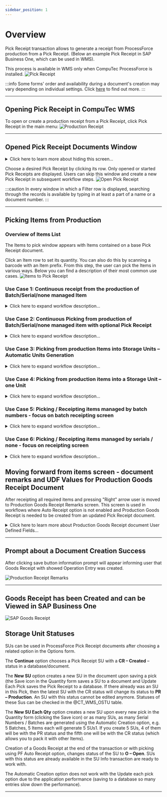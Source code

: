 ```yaml
---
sidebar_position: 1
---
```


# Overview

Pick Receipt transaction allows to generate a receipt from ProcessForce production from a Pick Receipt. (Below an example Pick Receipt in SAP Business One, which can be used in WMS).

This process is available in WMS only when CompuTec ProcessForce is installed.
    ![Pick Receipt](./media/pick-receipt-01.png)

:::info
Some forms' order and availability during a document's creation may vary depending on individual settings. Click [here](../../../administrator-guide/custom-configuration/overview.md) to find out more.
:::

---

## Opening Pick Receipt in CompuTec WMS

To open or create a production receipt from a Pick Receipt, click Pick Receipt in the main menu:
![Production Receipt](./media/production-receipts.png)

---

## Opened Pick Receipt Documents Window

<details>
<summary>Click here to learn more about hiding this screen...</summary>
<div>
This screen is optional and can be turned off by selecting the option in CompuTec WMS Custom Configuration, ProcessForce tab - "Show all open pick content".
    ![Custom Configuration](./media/custom-configuration.png)
</div>
</details>

Choose a desired Pick Receipt by clicking its row. Only opened or started Pick Receipts are displayed.
Users can skip this window and create a new Pick Receipt in subsequent workflow steps.
    ![Open Pick Receipt](./media/opened-pick-receipts.png)

:::caution
In every window in which a Filter row is displayed, searching through the records is available by typing in at least a part of a name or a document number.
:::

---

## Picking Items from Production

### Overview of Items List

The Items to pick window appears with Items contained on a base Pick Receipt document.

Click an Item row to set its quantity. You can also do this by scanning a barcode with an Item prefix. From this step, the user can pick the Items in various ways. Below you can find a description of their most common use cases.
    ![Items to Pick Receipt](./media/items-to-pick-receipt.png)

### Use Case 1: Continuous receipt from the production of Batch/Serial/none managed Item

<details>
<summary>Click here to expand workflow description...</summary>
<div>
CompuTec WMS allows a user to receive Items directly on quantity inputting. In this workflow, a user can receive the quantity of an Item to a Warehouse just after inputting the quantity or quantity and distribution number – it is required to check the option for Auto Receipt turned on in CompuTec ProcessForce settings. This solution is suitable for environments where production is a continuous process, and users prefer to pick quantities one after another rather than going to document remarks and then saving.

1. The user starts the process from Items to the pick screen with the Pick Receipt document contents as rows. Item is opened by manual selection or barcode scanning.

**Example of barcode for Product-01...**

All barcodes presented below can be used to open Item Product-01 on the screens below. Learn more from our barcode scanning page for more details.

GS1 Barcode that contains Item code with CompuTec WMS Prefix 91

![Barcode](./media/barcode-01.PNG)

GS1 Barcode that contains BMI02 Global Trade Item Number with prefix 02 (if GTIN is stored in SAP Item Master Data Barcode field)

![Barcode](./media/barcode-02.PNG)

GS1 Barcode that contains Product-01 Item code with CompuTec Prefix, Batch number with prefix ten, and quantity with prefix 37. This barcode can also contain GTIN with 02 prefixes instead Item Code with 91 prefixes. Used for solutions when materials are labeled before placing them in a system.

![Barcode](./media/barcode-03.PNG)

![Items to Pick Receipt](./media/items-to-pick-receipt-01.png)
2. After opening the Item user have to choose Storage Unit options or skip this screen. For detailed impact of SU options, see use cases 3 and 4.

![SU Options](./media/su-options.png)
3. On the next screen, a user has to enter quantity, bin location if applicable, and details for the receipted Item. Note that when the Auto receipt option is turned on, materials are available to be moved elsewhere around the Warehouse **just after clicking the Save button**. After pressing it in each transaction receipted quantity will increase by the receipted amount, and the screen will be ready for the next receipt. Cleaning Batch, Serial and quantity box can be turned off in Custom Configuration.

**Example of Bin location barcode**
![Bin Location](./media/bin-location.png)
4. On the next screen user has to enter quantity and details for the receipted Item. Note that when Auto receipt option is turned on materials are available to be moved elsewhere around the Warehouse just after clicking save button. After pressing it in each transaction receipted quantity will increase by receipted amount and screen be ready for a next receipt. For Batch managed Items we can turn on in Custom Configuration cleaning Batch and quantity boxes to force user to input right data when screen is used without leaving.
![Item Batches Serials](./media/items-batches-serials.png)

Both for Serial and Batch managed Items, there is a button for automatic Serial Numbers / Batch generation. Each iteration of generating Serial Numbers or Batch, counts as a Pick. That means, by default, generating 3 Batches will causes 3 updates to the Pick Receipt document. Taking into account the possibility of "PF Auto Receipt" option enabled, 3 Goods Receipt documents will be created from those 3 updates.
5. After required quantity is receipted we can push red exit button to go back to the Items list. All Items received during the previous actions are already in the Warehouse.
</div>
</details>

### Use Case 2: Continuous Picking from production of Batch/Serial/none managed item with optional Pick Receipt

<details>
<summary>Click here to expand workflow description...</summary>
<div>
CompuTec WMS user can allocate Items to picked status during pick receipt process and optionally receipt them on document saving – requirement is option for Auto Receipt turned off in CompuTec ProcessForce settings.

1. User is starting process from Items to pick screen with Pick Receipt document contents as rows. Item is opened by manual selection or barcode scanning.

    **Example of barcode for Product-01...**

    All of the barcodes presented below can be used to open Item Product-01 on the screens below. Learn more from our barcodes scanning page for more details.

    GS1 Barcode that contains item code with CompuTec WMS Prefix 91

    ![Barcode](./media/barcode-20.PNG)

    GS1 Barcode that Contains BMI02 Global Trade Item Number with prefix 02 (if GTIN is stored in SAP Item Master Data Barcode field)

    ![Barcode](./media/barcode-21.PNG)

    GS1 Barcode that contains Product-01 Item code with CompuTec Prefix, Batch number with prefix 10 and quantity with prefix 37 this barcode can also contain GTIN with 02 prefix instead Item Code with 91 prefix. Used for solutions when materials are labelled before placing them in a system.

    ![Barcode](./media/barcode-22.PNG)
    ![Items to Pick Receipt](./media/items-to-pick-receipt-06.png)

2. After opening Item user have to choose Storage Unit options or skip this screen. For detailed impact of SU options see use cases 3 and 4.

    ![SU Options](./media/su-options-04.png)

3. User have to choose Bin Location where Item would be allocated during the process. Bin location can be scanned or selected manually. On the top of the list there are shown Bin Locations where receipted Item is already present.

    **Example of Bin location barcode**

    ![To Bin](./media/to-bin-04.png)

4. On the next screen user have to enter the quantity and details for the picked Item. After pressing the save button on this screen picked quantity will increase by the desired amount, and the screen will be ready for the next pick. For Batch managed Items, we can turn on in Custom Configuration cleaning Batch and quantity boxes to force the user to input the right data when the screen is used without leaving.

    ![items Batches Serials](./media/items-batches-serials-03.png)

5. After the required quantity is picked, the user can push the red exit button to return to the Items list.

    ![Items to Pick Receipt](./media/items-to-pick-receipt-07.png)

6. All Items received during previous actions are in **picked status** and **are not available for moving them around Warehouse by other employees.**

    ![Items to Pick Receipt](./media/items-to-pick-receipt-08.png)

7. Next step is Production Goods Receipt generation in CompuTec WMS or SAP Business One.

    1. **Production Goods Receipt in CompuTec WMS**

    To create a Production Goods Receipt from the WMS level, the user must click the right arrow after turning back from the quantity allocation screen. On the Receipt Remarks screen, users must choose document series (or leave the default one) and can add remarks to the document. Click the save button after that.

    ![Production Receipt Remarks](./media/production-receipt-remarks-01.png)
    2. **Production Goods Receipt in SAP Business One.**
    After Picking Items without receipting in CompuTec WMS, another user can open the Pick Receipt document to finish receipting from the production process in SAP. Example situation is given – when one user is responsible for Batch/quantity allocating and the other for produced materials approval. In this scenario, on fulfilled in WMS Pick Receipt user have to use the "Production Goods Receipt" option in SAP.

    ![Production Goods Receipt](./media/production-goods-receipt-02.png)

</div>
</details>

### Use Case 3: Picking from production Items into Storage Units – Automatic Units Generation

<details>
<summary>Click here to expand workflow description...</summary>
<div>
CompuTec WMS users can allocate picked/receipted Items to Storage Units, one unit per receipted quantity.

1. The user starts the process from the Items to the pick screen with Pick Receipt document content as rows. Item is opened by manual selection or barcode scanning.

    **Example of barcode for Product-01...**

    All the barcodes presented below can open Item Product-01 on the screens below. Check our barcode scanning page for more details.

    ![Barcode](./media/barcode-17.PNG)

    GS1 Barcode that Contains BMI02 Global Trade Item Number with prefix 02 (if GTIN is stored in SAP Item Master Data Barcode field).

    ![Barcode](./media/barcode-18.PNG)

    GS1 Barcode that contains Product-01 Item code with CompuTec Prefix, Batch number with prefix ten, and quantity with prefix 37. This barcode can also contain GTIN with 02 prefix instead Item Code with 91 prefix. Used for solutions when materials are labeled before placing them in the system.

    ![Barcode](./media/barcode-19.PNG)
    ![Items to Pick Receipt](./media/items-to-pick-receipt-05.png)
2. After opening an Item user have to choose Storage Unit options – **New SU for each quantity** button. This option turns on automatic box/pallet generation in the Pick Receipt process. This screen's default action can also be chosen in [CompuTec WMS Custom Configuration](../../../administrator-guide/custom-configuration/overview.md).

    ![SU Options](./media/su-options-02.png)

3. Users have to choose a Bin location where the Item in units will be allocated during the process. Bin location can be scanned or selected manually. On the top of list there are shown bin locations where receipted Item is already present.

    **Example of Bin location barcode**

    ![To Bin](./media/to-bin-03.png)

4. On the next screen user has to enter details for picked Items. After each clicking on save button **quantity in Storage Unit** will be saved in a Warehouse.
    ![Items Batches Serials](./media/items-batches-serials-02.png)

5. After required quantity is picked user can push red exit button to get back to the Items list. If items were receipted Storage Units which contain them are available for further processes. SSCC number of each pallet is based on number of [SSCC number template in SAP Business One](../../../administrator-guide/installation/sap-business-one-settings/serial-shipping-container-code.md).

6. We can look up recently created Storage Units in Storage Unit Info operation.

</div>
</details>

### Use Case 4: Picking from production items into a Storage Unit – one Unit

<details>
<summary>Click here to expand workflow description...</summary>
<div>
CompuTec WMS user can allocate a few picked items to on Storage Unit.

:::info
Prerequirement for this workflow is ProcessForce Auto Receipt option to be turned off
:::

1. User is starting process from Items to pick screen with Pick Receipt document contents as rows. Item is opened by manual selection or barcode scanning.
    **Example of barcode for Product-01...**
    All of the barcodes presented below can be used to open Item Product-01 on the screens below. Check our barcodes scanning page for more details.

    GS1 Barcode that contains Item code with CompuTec WMS Prefix 91
    ![Barcode](./media/barcode-13.PNG)

    GS1 Barcode that Contains BMI02 Global Trade Item Number with prefix 02 (if GTIN is stored in SAP Item Master Data Barcode field)
    ![Barcode](./media/barcode-14.PNG)

    GS1 Barcode that contains Product-01 Item code with CompuTec Prefix, Batch number with prefix 10 and quantity with prefix 37 this barcode can also contain GTIN with 02 prefix instead Item Code with 91 prefix. Used for solutions when materials are labelled before placing them in system

    ![Barcode](./media/barcode-15.PNG)
    ![Items to Pick Receipt](./media/items-to-pick-receipt-04.png)

2. After opening an Item user have to choose Storage Unit options – **New SU / Continue SU option or create new Storage Unit by scanning its SSCC number**. Last option is useful e.g. when we use external labelling.
    ![SU Options](./media/su-options-02.png)

3. User have to choose a Bin location where Item in units will be allocated during the process. Bin location can be scanned or selected manually. On the top of list there are shown Bin locations where receipted Item is already present.
    **Example of Bin location barcode**

    Example of Bin location barcode for Bin 01-A1-S2-L3 with 92 prefix. Barcode in GS1 Format.

    ![Barcode](./media/barcode-16.PNG)
    ![To Bin](./media/to-bin-02.png)
4. On the next screen user have to enter details for picked items. After each clicking on save button quantity in Storage Unit will be saved in a Warehouse. Note that for each save it will be same Storage Unit.
    ![Items Batches Serials](./media/items-batches-serials-01.png)

5. After required quantity is picked user can click the red exit button to go back to Items list. If Items were receipted, a Storage Unit which is containing them is available for further processes. SSCC number is based on number of [SSCC number template in SAP Business One](../../../administrator-guide/installation/sap-business-one-settings/serial-shipping-container-code.md) or is same as SSCC number scanned on the Storage Unit options screen.
6. We can look up recently created Storage Unit in Storage Unit Info operation:
    ![Storage Unit Warehouse](./media/storage-unit-warehouse.png)

</div>
</details>

### Use Case 5: Picking / Receipting items managed by batch numbers - focus on batch receipting screen

<details>
<summary>Click here to expand workflow description...</summary>
<div>
CompuTec WMS user can receipt from production items managed by batch numbers with custom values for various fields such as Quality Fields, User Defined Fields, additional batch details from Batch Master Data

1. User is starting process from Items to pick screen with Pick Receipt document contents as rows. Item is opened by manual selection or barcode scanning.
    **Example of barcode for Product-01...**

    ![Items to Pick Receipt](./media/items-to-pick-receipt-03.png)

2. After opening item user have to choose or skip Handling Unit options
    ![SU Options](./media/su-options-01.png)

3. User have to choose bin location where item in units will be allocated during process. Bin location can be scanned or selected manually. On the top of list there are shown bin locations where receipted item is already present.

    **Example of Bin location barcode**

    Example of Bin location barcode for bin 01-A1-S2-L3 with 92 prefix. Barcode in GS1 Format

    ![Barcode](./media/barcode-09.PNG)
    ![To Bin](./media/to-bin-01.png)

4. On next screen user have to enter details for picked items. Way of working for certain items on the screen may vary depending to Custom Configuration Settings
    **Examples of Custom Configuration impact on batch receipting screen...**
    On this screen user can fulfill/see details as
    1. Quantity input box (scan/select), information about currently receipted quantity and quantity that is left for reception
    2. Batch number and classification - On this screen batch number can be inputted manually, by scanning or generated with button for automatic batch generation which use Batch Template Definition. Classification number Can be also inputted by scanning
        **Barcode example for batch number**
        GS1 barcode with prefix 10 that contains batch number:
        ![Barcode](./media/barcode-11.PNG)
        GS1 barcode that contains item code with prefix 91 and batch number with prefix 10
        ![Barcode](./media/barcode-12.PNG)
    3. Batch master data and UDF Fields for created Batch Number
        After pressing (info) button user is moved to section which contains fields fields from Batch Master Data
        ![Batch UDF](./media/batch-udf-01.png)
        Fields which have to be showed or required on this screens are selectable In WMS Custom Configuraton UDF Manager.
        ![UDF Manager](./media/udf-manager.png)
    4. Result of optional query which can contain for example details of receipting method for selected item or manufacturing document.
        WMS displays result from query placed in its Custom Configuration. Note that each value from right column could be use as a variable for query. Then result may vary depending on Item Code or other opened process properties.
        ![Custom Configuration](./media/custom-configuration-01.png)
    5. UDF Fields for Pick Receipt document row.
        ![Batch Description](./media/batch-description.png)
5. After required quantity is picked user can push red exit button to turn back to items list. Data inputted through document creation is now available in Pick Receipt Document as Picked or Receipted. For more details about those settings see Use Case 1 and 2.

</div>
</details>

### Use Case 6: Picking / Receipting items managed by serials / none - focus on receipting screen

<details>
<summary>Click here to expand workflow description...</summary>
<div>
CompuTec WMS user can receipt from production items managed by serial numbers or not managed by distribution number

1. User is starting process from Items to pick screen with Pick Receipt document contents as rows. Item is opened by manual selection or barcode scanning.
    **Example of barcode for Product-01...**
    All of presented below barcodes could be used to open item Product-01 on screens below. Learn more from our barcodes scanning page for more details.

    GS1 Barcode that contains item code with CompuTec WMS Prefix 91

    ![Barcode](./media/barcode-04.PNG)

    GS1 Barcode that contains item code with CompuTec WMS Prefix 91 and quantity with 95 prefix

    ![Barcode](./media/barcode-05.PNG)

    GS1 Barcode that Contains Product Global Trade Item Number with prefix 02 (if GTIN is stored in SAP Item Master Data Barcode field)

    ![Barcode](./media/barcode-06.PNG)

    GS1 Barcode that contains Item Code with prefix 91 and its serial number with prefix 21

    ![Barcode](./media/barcode-07.PNG)

    ![Items to Pick Receipt](./media/items-to-pick-receipt-02.png)

2. After opening item user have to choose or skip Storage Unit options for detailed impact of SU options see use cases 3 and 4

    ![Options Serials](./media/options-serials.png)

3. User have to choose bin location where item in units will be allocated during process. Bin location can be scanned or selected manually. On the top of list there are shown bin locations where receipted item is already present.
    **Example of Bin location barcode**

    Example of Bin location barcode for bin 01-A1-S2-L3 with 92 prefix. Barcode in GS1 Format

    ![Barcode](./media/barcode-08.PNG)

    ![Bin Location](./media/to-bin.png)
4. On next screen user have to enter details for picked items. It is possible to do also by scanning. Here there can also be added values for pick receipt row User Defined Fields.

    ![Serial Quantity](./media/serial-quantity.png)

To show and edit UDF fields assigned to to Table Pick Receipt: Required Items user have to choose to show them in WMS Custom Configuration.

    ![UDF Pick Receipt](./media/udf-pick-receipt.png)

After that desired fields will be available in Pick Receipt: Pick Item screen

![Batch UDF](./media/batch-udf.png)
5. After required quantity is picked user can push red exit button to turn back to items list. Data inputted through document creation is now available in Pick Receipt Document as Picked or Receipted. For more deatils about differences between picking and receipting see Use Case 1 and 2 as well as CompuTec ProcessForce Documentation of Auto Receipt
</div>
</details>

## Moving forward from items screen - document remarks and UDF Values for Production Goods Receipt Document

After receipting all required items and pressing "Right" arrow user is moved to Production Goods Receipt Remarks screen. This screen is used in workflows where Auto Receipt option is not enabled and Production Goods Receipt is needed to be created from an updated Pick Receipt document.

<details>
<summary>Click here to learn more about Production Goods Receipt document User Defined Fields...</summary>
<div>

    After pressing UDF button WMS opens window with UDF fields showed:

    ![UDF](./media/remarks-udf.png)

    Selection of showed/required fields could be done in Custom Configuration → Manager → UDF Manager for **Pick Receipt Document**

    ![Pick Receipt Document](./media/pick-receipt-document.png)

    ![Receipt Remarks](./media//receipt-remarks.png)
</div>
</details>

---

## Prompt about a Document Creation Success

After clicking save button information prompt will appear informing user that Goods Receipt with showed Operation Entry was created.

![Production Receipt Remarks](./media/production-receipt-remarks.png)

---

## Goods Receipt has been Created and can be Viewed in SAP Business One

![SAP Goods Receipt](./media/sap-goods-receipt.png)

## Storage Unit Statuses

SUs can be used in ProcessForce Pick Receipt documents after choosing a related option in the Options form.

The **Continue** option chooses a Pick Receipt SU with a **CR – Created** – status in a database/document.

The **New SU** option creates a new SU in the document upon saving a pick (the Save icon in the Quantity form saves a SU to a document and Update Each Pick saves the Pick Receipt to a database. If there already was an SU in this Pick, then the latest SU with the CR status will change its status to **PR – Production**. An SU with this status cannot be edited anymore. Statuses of these Sus can be checked in the @CT_WMS_OSTU table.

The **New SU Each Qty** option creates a new SU upon every new pick in the Quantity form (clicking the Save icon) or as many SUs, as many Serial Numbers / Batches are generated using the Automatic Creation option, e.g. 5 Batches, 5 Items each will generate 5 SUs1. If you create 5 SUs, 4 of them will be with the PR status and the fifth one will be with the CR status (which allows you to pack it with other Items).

Creation of a Goods Receipt at the end of the transaction or with picking using PF Auto Receipt option, changes status of the SU to **O – Open**. SUs with this status are already available in the SU Info transaction are ready to work with.

The Automatic Creation option does not work with the Update each pick option due to the application performance (saving to a database so many entries slow down the performance).

---
